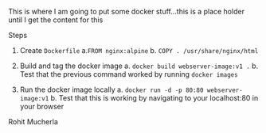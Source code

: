 This is where I am going to put some docker stuff...this is a place holder until I get the content for this


Steps

1. Create `Dockerfile`
a.`FROM nginx:alpine`
b. `COPY . /usr/share/nginx/html`  

2. Build and tag the docker image
a. `docker build webserver-image:v1 .`
b. Test that the previous command worked by running `docker images`

3. Run the docker image locally
a. `docker run -d -p 80:80 webserver-image:v1`
b. Test that this is working by navigating to your localhost:80 in your browser

Rohit Mucherla
